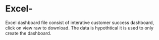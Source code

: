 # Excel-
Excel dashboard file consist of interative customer success dashboard, click on view raw to download. The data is hypothtical it is used to only create the dashboard.

